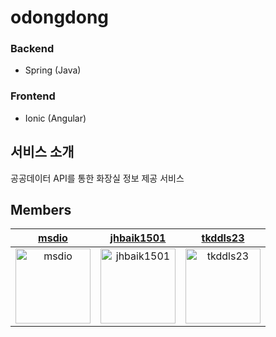 # odongdong

### Backend
- Spring (Java)

### Frontend
- Ionic (Angular)

## 서비스 소개
공공데이터 API를 통한 화장실 정보 제공 서비스

## Members

<div align="center"> 
  
| [msdio](https://github.com/msdio) | [jhbaik1501](https://github.com/jhbaik1501) | [tkddls23](https://github.com/tkddls23) |
|:---:|:---:|:---:|
|<img width="120" alt="msdio" src="https://avatars.githubusercontent.com/u/59170680?v=4">|<img width="120" alt="jhbaik1501" src="https://avatars.githubusercontent.com/u/81180977?v=4">|<img width="120" alt="tkddls23" src="https://avatars.githubusercontent.com/u/78777461?v=4">|

  
</div>

